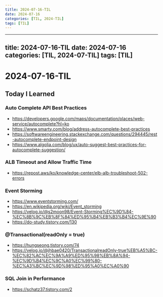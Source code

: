 ```yaml
---
title: 2024-07-16-TIL
date: 2024-07-16
categories: [TIL, 2024-TIL]
tags: [TIL]
---
```


---
title: 2024-07-16-TIL
date: 2024-07-16
categories: [TIL, 2024-07-TIL]
tags: [TIL]
---

# 2024-07-16-TIL

## Today I Learned

### Auto Complete API Best Practices

- https://developers.google.com/maps/documentation/places/web-service/autocomplete?hl=ko
- https://www.smarty.com/blog/address-autocomplete-best-practices
- https://softwareengineering.stackexchange.com/questions/294445/rest-autocomplete-endpoint-design
- https://www.algolia.com/blog/ux/auto-suggest-best-practices-for-autocomplete-suggestion/

### ALB Timeout and Allow Traffic Time

- https://repost.aws/ko/knowledge-center/elb-alb-troubleshoot-502-errors

### Event Storming

- https://www.eventstorming.com/
- https://en.wikipedia.org/wiki/Event_storming
- https://velog.io/@s2moon98/Event-Storming%EC%9D%84-%EC%8B%9C%EB%8F%84%ED%95%B4%EB%B3%B4%EC%9E%90
- https://do-study.tistory.com/130

### @Transactional(readOnly = true)

- https://hungseong.tistory.com/74
- https://velog.io/@jhbae0420/TransactionalreadOnly-true%EB%A5%BC-%EC%82%AC%EC%9A%A9%ED%95%98%EB%8A%94-%EC%9D%B4%EC%9C%A0%EC%99%80-%EC%A3%BC%EC%9D%98%ED%95%A0%EC%A0%90

### SQL Join in Performance

- https://schatz37.tistory.com/2